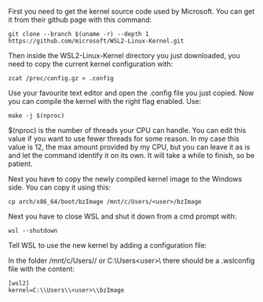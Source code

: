 First you need to get the kernel source code used by Microsoft. You can get it from their github page with this command:
```
git clone --branch $(uname -r) --depth 1 https://github.com/microsoft/WSL2-Linux-Kernel.git
```
Then inside the WSL2-Linux-Kernel directory you just downloaded, you need to copy the current kernel configuration with:
```
zcat /proc/config.gz > .config
```
Use your favourite text editor and open the .config file you just copied.
Now you can compile the kernel with the right flag enabled. Use:
```
make -j $(nproc)
```
$(nproc) is the number of threads your CPU can handle. You can edit this value if you want to use fewer threads for some reason. In my case this value is 12, the max amount provided by my CPU, but you can leave it as is and let the command identify it on its own.
It will take a while to finish, so be patient.

Next you have to copy the newly compiled kernel image to the Windows side. You can copy it using this:
```
cp arch/x86_64/boot/bzImage /mnt/c/Users/<user>/bzImage
```
Next you have to close WSL and shut it down from a cmd prompt with:
```
wsl --shutdown
```
Tell WSL to use the new kernel by adding a configuration file:

In the folder /mnt/c/Users/<user>/ or C:\Users\<user>\ there should be a .wslconfig file with the content:
```
[wsl2]
kernel=C:\\Users\\<user>\\bzImage
```
